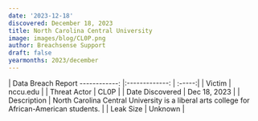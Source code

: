 ```yaml
---
date: '2023-12-18'
discovered: December 18, 2023
title: North Carolina Central University
image: images/blog/CL0P.png
author: Breachsense Support
draft: false
yearmonths: 2023/december
---
```



| Data Breach Report
------------:     |:-------------:    | :-----:|
| Victim      | nccu.edu      | 
| Threat Actor      | CL0P      | 
| Date Discovered      | Dec 18, 2023      | 
| Description      | North Carolina Central University is a liberal arts college for African-American students.      | 
| Leak Size      | Unknown      | 

